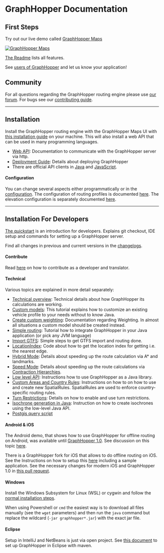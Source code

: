 # GraphHopper Documentation

## First Steps

Try out our live demo called [GraphHopper Maps](https://graphhopper.com/maps/)

 [![GraphHopper Maps](https://www.graphhopper.com/wp-content/uploads/2022/10/maps2-1024x661.png)](https://graphhopper.com/maps)

[The Readme](../README.md#features) lists all features.

See [users of GraphHopper](https://www.graphhopper.com/open-source/) and let us know your application!

## Community

For all questions regarding the GraphHopper routing engine please use [our forum](https://discuss.graphhopper.com). 
For bugs see our [contributing guide](https://github.com/graphhopper/graphhopper/blob/master/CONTRIBUTING.md).

---

## Installation

Install the GraphHopper routing engine with the GraphHopper Maps UI with [this installation guide](../README.md#installation) on your
machine. This will also install a web API that can be used in many programming languages.

 * [Web API](./web/api-doc.md): Documentation to communicate with the GraphHopper server via http.
 * [Deployment Guide](./core/deploy.md): Details about deploying GraphHopper 
 * There are official API clients in [Java](https://github.com/graphhopper/graphhopper/tree/master/client-hc) and [JavaScript](https://github.com/graphhopper/directions-api-js-client).

#### Configuration

You can change several aspects either programmatically or in the [configuration](../config-example.yml).
The configuration of routing profiles is documented [here](./core/profiles.md).
The elevation configuration is separately documented [here](./core/elevation.md).

---

## Installation For Developers

[The quickstart](./core/quickstart-from-source.md) is an introduction for developers. Explains git checkout, IDE setup and commands for setting up a GraphHopper server.

Find all changes in previous and current versions in the [changelogs](../CHANGELOG.md).

#### Contribute

Read [here](../CONTRIBUTING.md) on how to contribute as a developer and translator.

#### Technical

Various topics are explained in more detail separately:

 * [Technical overview](./core/technical.md): Technical details about how GraphHopper its calculations are working.
 * [Custom models](./core/custom-models.md): This tutorial explains how to customize an existing vehicle profile to your needs without to know Java.
 * [Create custom weighting](./core/weighting.md): Documentation regarding Weighting. In almost all situations a custom model should be created instead.
 * [Simple routing](./core/routing.md): Tutorial how to integrate GraphHopper in your Java application (or pick any JVM language)
 * [Import GTFS](../reader-gtfs): Simple steps to get GTFS import and routing done.
 * [LocationIndex](../example/src/main/java/com/graphhopper/example/LocationIndexExample.java): Code about how to get the location index for getting i.e. the nearest edge. 
 * [Hybrid Mode](./core/landmarks.md): Details about speeding up the route calculation via A* and landmarks.
 * [Speed Mode](./core/ch.md): Details about speeding up the route calculations via [Contraction Hierarchies](http://en.wikipedia.org/wiki/Contraction_hierarchies).
 * [Low level API](./core/low-level-api.md): Instructions how to use GraphHopper as a Java library.
 * [Custom Areas and Country Rules](./core/custom-areas-and-country-rules.md): Instructions on how to on how to use and create new SpatialRules. SpatialRules are used to enforce country-specific routing rules.
 * [Turn Restrictions](./core/turn-restrictions.md): Details on how to enable and use turn restrictions.
 * [Isochrone generation in Java](./isochrone/java.md): Instruction on how to create isochrones using the low-level Java API.
 * [Postgis query script](../core/files/postgis)


#### Android & iOS

The Android demo, that shows how to use GraphHopper for offline routing on
Android, was available until [GraphHopper 1.0](https://github.com/graphhopper/graphhopper/tree/1.0/android).
See discussion on this topic [here](https://github.com/graphhopper/graphhopper/issues/1940).

There is a GraphHopper fork for iOS that allows to do offline routing on
iOS. See the Instructions on how to setup this [here](https://github.com/graphhopper/graphhopper-ios/) including a sample application.
See the necessary changes for modern iOS and GraphHopper 1.0 in [this pull request](https://github.com/graphhopper/graphhopper-ios/pull/47).

#### Windows

Install the Windows Subsystem for Linux (WSL) or cygwin and follow the [normal installation steps](../README.md#installation).

When using Powershell or `cmd` the easiest way is to download all files manually (see the `wget` parameters) and then run the `java`
command but replace the wildcard (`-jar graphhopper*.jar`) with the exact jar file.

#### Eclipse

Setup in IntelliJ and NetBeans is just via open project. See [this document](./core/eclipse-setup.md) 
to set up GraphHopper in Eclipse with maven.
